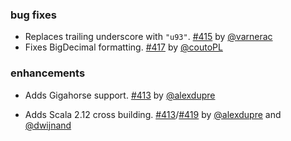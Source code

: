 
### bug fixes

- Replaces trailing underscore with `"u93"`. [#415][415] by [@varnerac][]
- Fixes BigDecimal formatting. [#417][417] by [@coutoPL][]

### enhancements

- Adds Gigahorse support. [#413][413] by [@alexdupre][]
- Adds Scala 2.12 cross building. [#413][413]/[#419][419] by [@alexdupre][] and [@dwijnand][]

  [413]: https://github.com/eed3si9n/scalaxb/pull/413
  [415]: https://github.com/eed3si9n/scalaxb/pull/415
  [417]: https://github.com/eed3si9n/scalaxb/pull/417
  [419]: https://github.com/eed3si9n/scalaxb/pull/419
  [@alexdupre]: https://github.com/alexdupre
  [@varnerac]: https://github.com/varnerac
  [@coutoPL]: https://github.com/coutoPL
  [@dwijnand]: https://github.com/dwijnand
